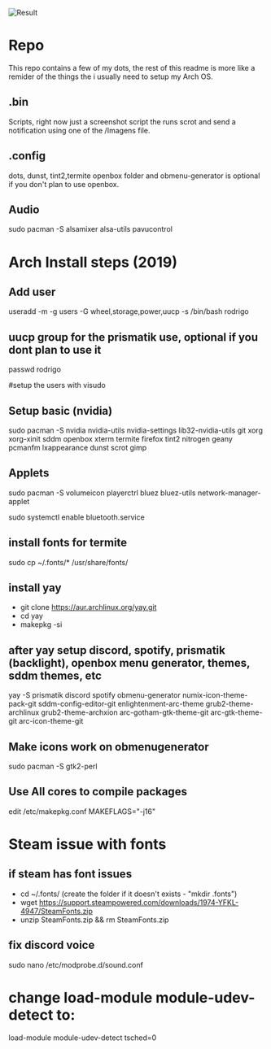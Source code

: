 
![Result](https://i.imgur.com/4GfxLLE.jpg)

# Repo
This repo contains a few of my dots, the rest of this readme is more like a remider of the things the i usually need to setup my Arch OS.

## .bin
Scripts, right now just a screenshot script the runs scrot and send a notification using one of the /Imagens file.

## .config
dots, dunst, tint2,termite openbox folder and obmenu-generator is optional if you don't plan to use openbox.
## Audio
sudo pacman -S alsamixer alsa-utils pavucontrol

# Arch Install steps (2019)


## Add user
useradd -m -g users -G wheel,storage,power,uucp -s /bin/bash rodrigo 
## uucp group for the prismatik use, optional if you dont plan to use it
passwd rodrigo

#setup the users with visudo 

## Setup basic (nvidia)
sudo pacman -S nvidia nvidia-utils nvidia-settings lib32-nvidia-utils git xorg xorg-xinit sddm openbox xterm termite firefox tint2 nitrogen geany pcmanfm lxappearance dunst scrot gimp 



## Applets
sudo pacman -S volumeicon playerctrl bluez bluez-utils network-manager-applet

sudo systemctl enable bluetooth.service

## install fonts for termite
sudo cp ~/.fonts/* /usr/share/fonts/


## install yay 
- git clone https://aur.archlinux.org/yay.git
- cd yay
- makepkg -si

## after yay setup discord, spotify, prismatik (backlight), openbox menu generator, themes, sddm themes, etc
yay -S prismatik discord spotify obmenu-generator numix-icon-theme-pack-git sddm-config-editor-git enlightenment-arc-theme grub2-theme-archlinux grub2-theme-archxion arc-gotham-gtk-theme-git arc-gtk-theme-git arc-icon-theme-git

## Make icons work on obmenugenerator
sudo pacman -S gtk2-perl 

## Use All cores to compile packages
edit /etc/makepkg.conf
MAKEFLAGS="-j16"

# Steam issue with fonts

## if steam has font issues
- cd ~/.fonts/ (create the folder if it doesn't exists - "mkdir .fonts")
- wget https://support.steampowered.com/downloads/1974-YFKL-4947/SteamFonts.zip
- unzip SteamFonts.zip && rm SteamFonts.zip  

## fix discord voice

sudo nano /etc/modprobe.d/sound.conf

# change load-module module-udev-detect to:

load-module module-udev-detect tsched=0
